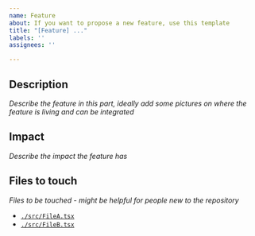 ```yaml
---
name: Feature
about: If you want to propose a new feature, use this template
title: "[Feature] ..."
labels: ''
assignees: ''

---
```


## Description

_Describe the feature in this part, ideally add some pictures on where the feature is living and can be integrated_

## Impact

_Describe the impact the feature has_

## Files to touch

_Files to be touched - might be helpful for people new to the repository_

* [`./src/FileA.tsx`](...)
* [`./src/FileB.tsx`](...)
